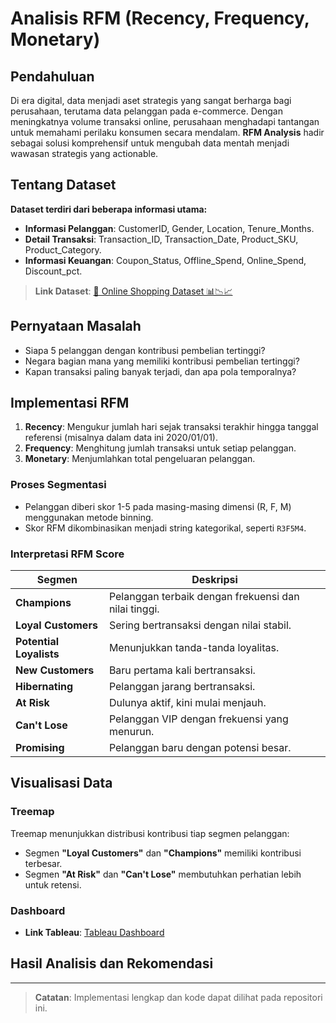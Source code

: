 # Analisis RFM (Recency, Frequency, Monetary)

## Pendahuluan
Di era digital, data menjadi aset strategis yang sangat berharga bagi perusahaan, terutama data pelanggan pada e-commerce. Dengan meningkatnya volume transaksi online, perusahaan menghadapi tantangan untuk memahami perilaku konsumen secara mendalam. **RFM Analysis** hadir sebagai solusi komprehensif untuk mengubah data mentah menjadi wawasan strategis yang actionable.


## Tentang Dataset  
**Dataset terdiri dari beberapa informasi utama:**  
- **Informasi Pelanggan**: CustomerID, Gender, Location, Tenure_Months.  
- **Detail Transaksi**: Transaction_ID, Transaction_Date, Product_SKU, Product_Category.  
- **Informasi Keuangan**: Coupon_Status, Offline_Spend, Online_Spend, Discount_pct.

> **Link Dataset**: [🛒 Online Shopping Dataset 📊📉📈](#)

## Pernyataan Masalah
- Siapa 5 pelanggan dengan kontribusi pembelian tertinggi?
- Negara bagian mana yang memiliki kontribusi pembelian tertinggi?
- Kapan transaksi paling banyak terjadi, dan apa pola temporalnya?

## Implementasi RFM
1. **Recency**: Mengukur jumlah hari sejak transaksi terakhir hingga tanggal referensi (misalnya dalam data ini 2020/01/01).  
2. **Frequency**: Menghitung jumlah transaksi untuk setiap pelanggan.  
3. **Monetary**: Menjumlahkan total pengeluaran pelanggan.  

### Proses Segmentasi
- Pelanggan diberi skor 1-5 pada masing-masing dimensi (R, F, M) menggunakan metode binning.  
- Skor RFM dikombinasikan menjadi string kategorikal, seperti `R3F5M4`.

### Interpretasi RFM Score
| **Segmen**           | **Deskripsi**                                         |
|-----------------------|-------------------------------------------------------|
| **Champions**         | Pelanggan terbaik dengan frekuensi dan nilai tinggi.  |
| **Loyal Customers**   | Sering bertransaksi dengan nilai stabil.              |
| **Potential Loyalists** | Menunjukkan tanda-tanda loyalitas.                  |
| **New Customers**     | Baru pertama kali bertransaksi.                      |
| **Hibernating**       | Pelanggan jarang bertransaksi.                       |
| **At Risk**           | Dulunya aktif, kini mulai menjauh.                   |
| **Can't Lose**        | Pelanggan VIP dengan frekuensi yang menurun.         |
| **Promising**         | Pelanggan baru dengan potensi besar.                 |

## Visualisasi Data
### Treemap

Treemap menunjukkan distribusi kontribusi tiap segmen pelanggan:
- Segmen **"Loyal Customers"** dan **"Champions"** memiliki kontribusi terbesar.
- Segmen **"At Risk"** dan **"Can't Lose"** membutuhkan perhatian lebih untuk retensi.

### Dashboard
- **Link Tableau**: [Tableau Dashboard](https://public.tableau.com/views/DashboardRFM_17334164071000/Sheet2?:language=en-US&:sid=&:redirect=auth&:display_count=n&:origin=viz_share_link)

## Hasil Analisis dan Rekomendasi


---

> **Catatan**: Implementasi lengkap dan kode dapat dilihat pada repositori ini.
